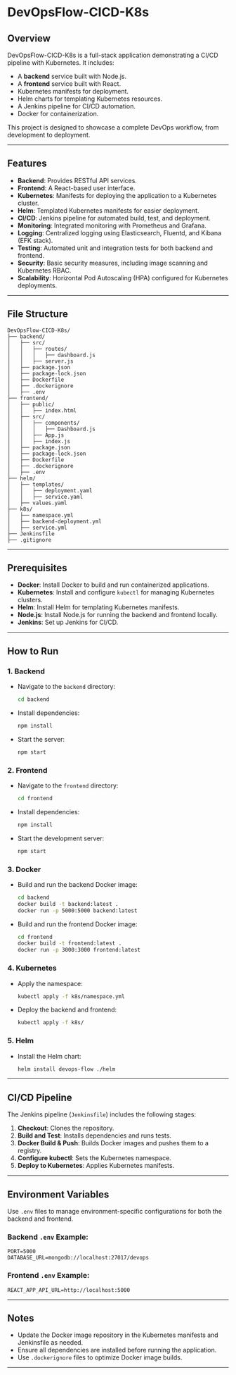 # DevOpsFlow-CICD-K8s

## Overview
DevOpsFlow-CICD-K8s is a full-stack application demonstrating a CI/CD pipeline with Kubernetes. It includes:
- A **backend** service built with Node.js.
- A **frontend** service built with React.
- Kubernetes manifests for deployment.
- Helm charts for templating Kubernetes resources.
- A Jenkins pipeline for CI/CD automation.
- Docker for containerization.

This project is designed to showcase a complete DevOps workflow, from development to deployment.

---

## Features
- **Backend**: Provides RESTful API services.
- **Frontend**: A React-based user interface.
- **Kubernetes**: Manifests for deploying the application to a Kubernetes cluster.
- **Helm**: Templated Kubernetes manifests for easier deployment.
- **CI/CD**: Jenkins pipeline for automated build, test, and deployment.
- **Monitoring**: Integrated monitoring with Prometheus and Grafana.
- **Logging**: Centralized logging using Elasticsearch, Fluentd, and Kibana (EFK stack).
- **Testing**: Automated unit and integration tests for both backend and frontend.
- **Security**: Basic security measures, including image scanning and Kubernetes RBAC.
- **Scalability**: Horizontal Pod Autoscaling (HPA) configured for Kubernetes deployments.

---

## File Structure
```
DevOpsFlow-CICD-K8s/
├── backend/
│   ├── src/
│   │   ├── routes/
│   │   │   ├── dashboard.js
│   │   ├── server.js
│   ├── package.json
│   ├── package-lock.json
│   ├── Dockerfile
│   ├── .dockerignore
│   ├── .env
├── frontend/
│   ├── public/
│   │   ├── index.html
│   ├── src/
│   │   ├── components/
│   │   │   ├── Dashboard.js
│   │   ├── App.js
│   │   ├── index.js
│   ├── package.json
│   ├── package-lock.json
│   ├── Dockerfile
│   ├── .dockerignore
│   ├── .env
├── helm/
│   ├── templates/
│   │   ├── deployment.yaml
│   │   ├── service.yaml
│   ├── values.yaml
├── k8s/
│   ├── namespace.yml
│   ├── backend-deployment.yml
│   ├── service.yml
├── Jenkinsfile
├── .gitignore
```

---

## Prerequisites
- **Docker**: Install Docker to build and run containerized applications.
- **Kubernetes**: Install and configure `kubectl` for managing Kubernetes clusters.
- **Helm**: Install Helm for templating Kubernetes manifests.
- **Node.js**: Install Node.js for running the backend and frontend locally.
- **Jenkins**: Set up Jenkins for CI/CD.

---

## How to Run

### 1. **Backend**
- Navigate to the `backend` directory:
  ```bash
  cd backend
  ```
- Install dependencies:
  ```bash
  npm install
  ```
- Start the server:
  ```bash
  npm start
  ```

### 2. **Frontend**
- Navigate to the `frontend` directory:
  ```bash
  cd frontend
  ```
- Install dependencies:
  ```bash
  npm install
  ```
- Start the development server:
  ```bash
  npm start
  ```

### 3. **Docker**
- Build and run the backend Docker image:
  ```bash
  cd backend
  docker build -t backend:latest .
  docker run -p 5000:5000 backend:latest
  ```
- Build and run the frontend Docker image:
  ```bash
  cd frontend
  docker build -t frontend:latest .
  docker run -p 3000:3000 frontend:latest
  ```

### 4. **Kubernetes**
- Apply the namespace:
  ```bash
  kubectl apply -f k8s/namespace.yml
  ```
- Deploy the backend and frontend:
  ```bash
  kubectl apply -f k8s/
  ```

### 5. **Helm**
- Install the Helm chart:
  ```bash
  helm install devops-flow ./helm
  ```

---

## CI/CD Pipeline
The Jenkins pipeline (`Jenkinsfile`) includes the following stages:
1. **Checkout**: Clones the repository.
2. **Build and Test**: Installs dependencies and runs tests.
3. **Docker Build & Push**: Builds Docker images and pushes them to a registry.
4. **Configure kubectl**: Sets the Kubernetes namespace.
5. **Deploy to Kubernetes**: Applies Kubernetes manifests.

---

## Environment Variables
Use `.env` files to manage environment-specific configurations for both the backend and frontend.

### Backend `.env` Example:
```
PORT=5000
DATABASE_URL=mongodb://localhost:27017/devops
```

### Frontend `.env` Example:
```
REACT_APP_API_URL=http://localhost:5000
```

---

## Notes
- Update the Docker image repository in the Kubernetes manifests and Jenkinsfile as needed.
- Ensure all dependencies are installed before running the application.
- Use `.dockerignore` files to optimize Docker image builds.

---
